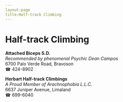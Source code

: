 ```yaml
---
layout:page
title:Half-track Climbing
---
```

# Half-track Climbing

**Attached Biceps S.D.**  
_Recommended by phenomenal Psychic Dean Campos_  
6700 Palo Verde Road, Bravoson  
☎ 424-8902



**Herbart Half-track Climbings**  
_A Proud Member of Arachnophobia L.L.C._  
6637 Juniper Avenue, Limaland  
☎ 699-6040



